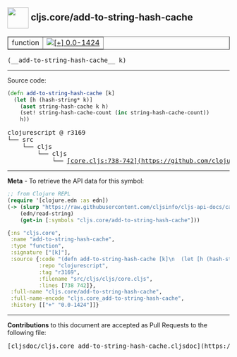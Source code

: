 ## <img width="48px" valign="middle" src="http://i.imgur.com/Hi20huC.png"> cljs.core/add-to-string-hash-cache

 <table border="1">
<tr>

<td>function</td>
<td><a href="https://github.com/cljsinfo/cljs-api-docs/tree/0.0-1424"><img valign="middle" alt="[+] 0.0-1424" src="https://img.shields.io/badge/+-0.0--1424-lightgrey.svg"></a> </td>
</tr>
</table>

 <samp>
(__add-to-string-hash-cache__ k)<br>
</samp>

---





Source code:

```clj
(defn add-to-string-hash-cache [k]
  (let [h (hash-string* k)]
    (aset string-hash-cache k h)
    (set! string-hash-cache-count (inc string-hash-cache-count))
    h))
```

 <pre>
clojurescript @ r3169
└── src
    └── cljs
        └── cljs
            └── <ins>[core.cljs:738-742](https://github.com/clojure/clojurescript/blob/r3169/src/cljs/cljs/core.cljs#L738-L742)</ins>
</pre>


---

__Meta__ - To retrieve the API data for this symbol:

```clj
;; from Clojure REPL
(require '[clojure.edn :as edn])
(-> (slurp "https://raw.githubusercontent.com/cljsinfo/cljs-api-docs/catalog/cljs-api.edn")
    (edn/read-string)
    (get-in [:symbols "cljs.core/add-to-string-hash-cache"]))
```

```clj
{:ns "cljs.core",
 :name "add-to-string-hash-cache",
 :type "function",
 :signature ["[k]"],
 :source {:code "(defn add-to-string-hash-cache [k]\n  (let [h (hash-string* k)]\n    (aset string-hash-cache k h)\n    (set! string-hash-cache-count (inc string-hash-cache-count))\n    h))",
          :repo "clojurescript",
          :tag "r3169",
          :filename "src/cljs/cljs/core.cljs",
          :lines [738 742]},
 :full-name "cljs.core/add-to-string-hash-cache",
 :full-name-encode "cljs.core_add-to-string-hash-cache",
 :history [["+" "0.0-1424"]]}

```

---

__Contributions__ to this document are accepted as Pull Requests to the following file:

 <pre>
[cljsdoc/cljs.core_add-to-string-hash-cache.cljsdoc](https://github.com/cljsinfo/cljs-api-docs/blob/master/cljsdoc/cljs.core_add-to-string-hash-cache.cljsdoc)
</pre>

